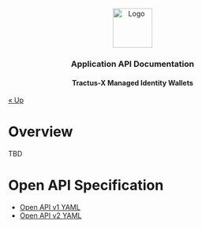 
<a name="readme-top"></a>

<!-- Caption -->

<br />
<div align="center">
  <a href="https://eclipse-tractusx.github.io/img/logo_tractus-x.svg">
    <img src="https://eclipse-tractusx.github.io/img/logo_tractus-x.svg" alt="Logo" width="80" height="80">
  </a>

<h3 align="center">Application API Documentation</h3>
<h4 align="center">Tractus-X Managed Identity Wallets</h4>

</div>

[« Up](../../README.md)

# Overview

TBD

# Open API Specification

- [Open API v1 YAML](../../src/main/resources/static/openapi_v1.yaml)
- [Open API v2 YAML](../../src/main/resources/static/openapi_v2.yaml)
